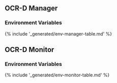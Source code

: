 ## OCR-D Manager

### Environment Variables

{% include '_generated/env-manager-table.md' %}

## OCR-D Monitor

### Environment Variables

{% include '_generated/env-monitor-table.md' %}